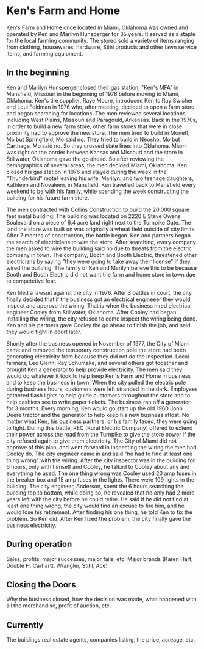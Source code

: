 # Ken's Farm and Home

Ken's Farm and Home once located in Miami, Oklahoma was owned and operated by Ken and Marilyn Hunsperger for 35 years. It served as a staple for the local farming community. The stored sold a variety of items ranging from clothing, housewares, hardware, Stihl products and other lawn service items, and farming equipment. 

## In the beginning
Ken and Marilyn Hunsperger closed their gas station, "Ken's MFA" in Mansfield, Missouri in the beginning of 1976 before moving to Miami, Oklahoma. Ken's tire supplier, Raye Moore, introduced Ken to Ray Swisher and Loui Feldman in 1976 who, after meeting, decided to open a farm store and began searching for locations. The men reviewed several locations including West Plains, Missouri and Paragould, Arkansas. Back in the 1970s, in order to build a new farm store, other farm stores that were in close proximity had to approve the new store. The men tried to build in Monett, Mo but Springfield, Mo said no. They tried to build in Neosho, Mo but Carthage, Mo said no. So they crossed state lines into Oklahoma. Miami was right on the border between Kansas and Missouri and the store in Stillwater, Oklahoma gave the go ahead. So after reviewing the demographics of several areas, the men decided Miami, Oklahoma. Ken closed his gas station in 1976 and stayed during the week in the "Thunderbird" motel leaving his wife, Marilyn, and two teenage daughters, Kathleen and Novaleen, in Mansfield. Ken travelled back to Mansfield every weekend to be with his family, while spending the week constructing the building for his future farm store. 
 
The men contracted with Collins Construction to build the 20,000 square feet metal building. The building was located on 2220 E Steve Owens Boulevard on a piece of 6.4 acre land right next to the Turnpike Gate. The land the store was built on was originally a wheat field outside of city limits. After 7 months of construction, the battle began. Ken and partners began the search of electricians to wire the store. After searching, every company the men asked to wire the building said no due to threats from the electric company in town. The company, Booth and Booth Electric, threatened other electricians by saying "they were going to take away their license" if they wired the building. The family of Ken and Marilyn believe this to be because Booth and Booth Electric did not want the farm and home store in town due to competetive fear. 

Ken filed a lawsuit against the city in 1976. After 3 battles in court, the city finally decided that if the business got an electrical engineeer they would inspect and approve the wiring. That is when the business hired electrical engineer Cooley from Stillwater, Oklahoma. After Cooley had began installing the wiring, the city refused to come inspect the wiring being done. Ken and his partners gave Cooley the go ahead to finish the job, and said they would fight in court later. 

Shortly after the business opened in November of 1977, the City of Miami came and removed the temporary construction pole the store had been generating electricity from because they did not do the inspection. Local farmers, Leo Glenn, Ray Schumake, and several others got together and brought Ken a generator to help provide electricity. The men said they would do whatever it took to help keep Ken's Farm and Home in business and to keep the business in town. When the city pulled the electric pole during business hours, customers were left stranded in the dark. Employees gathered flash lights to help guide customers throughout the store and to help cashiers see to write paper tickets. The business ran off a generator for 3 months. Every morning, Ken would go start up the old 1960 John Deere tractor and the generator to help keep his new business afloat. No matter what Ken, his business partners, or his family faced, they were going to fight. During this battle, REC (Rural Electric Company) offered to extend their power across the road from the Turnpike to give the store power if the city refused again to give them electricity. The City of Miami did not approve of this plan, and went forward in inspecting the wiring the men had Cooley do.  The city engineer came in and said "he had to find at least one thing wrong" with the wiring. After the city inspector was in the building for 6 hours, only with himself and Cooley, he talked to Cooley about any and everything he used. The one thing wrong was Cooley used 20 amp fuses in the breaker box and 15 amp fuses in the lights. There were 109 lights in the building. The city engineer, Anderson, spent the 6 hours searching the building top to bottom, while doing so, he revealed that he only had 2 more years left with the city before he could retire. He said if he did not find at least one thing wrong, the city would find an excuse to fire him, and he would lose his retirement.  After finding his one thing, he told Ken to fix the problem. So Ken did. After Ken fixed the problem, the city finally gave the business electricity. 
 

## During operation
Sales, profits, major successes, major fails, etc. Major brands (Karen Hart, Double H, Carhartt, Wrangler, Stihl, Ace)

## Closing the Doors
Why the business closed, how the decision was made, what happened with all the merchandise, profit of auction, etc. 

## Currently
The buildings real estate agents, companies listing, the price, acreage, etc. 
